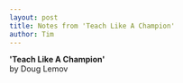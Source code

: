 ```yaml
---
layout: post
title: Notes from 'Teach Like A Champion'
author: Tim
---
```


**'Teach Like A Champion'**  
by Doug Lemov

